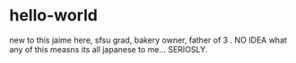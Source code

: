 # hello-world
new to this
jaime here, sfsu grad, bakery owner, father of 3 .
NO IDEA what any of this measns its all japanese to me... SERIOSLY.
